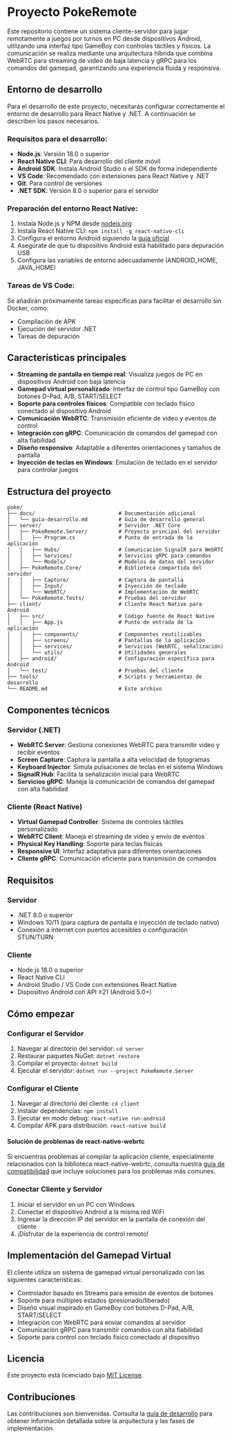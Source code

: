 # Proyecto PokeRemote

Este repositorio contiene un sistema cliente-servidor para jugar remotamente a juegos por turnos en PC desde dispositivos Android, utilizando una interfaz tipo GameBoy con controles táctiles y físicos. La comunicación se realiza mediante una arquitectura híbrida que combina WebRTC para streaming de video de baja latencia y gRPC para los comandos del gamepad, garantizando una experiencia fluida y responsiva.

## Entorno de desarrollo

Para el desarrollo de este proyecto, necesitarás configurar correctamente el entorno de desarrollo para React Native y .NET. A continuación se describen los pasos necesarios.

### Requisitos para el desarrollo:

- **Node.js**: Versión 18.0 o superior
- **React Native CLI**: Para desarrollo del cliente móvil
- **Android SDK**: Instala Android Studio o el SDK de forma independiente
- **VS Code**: Recomendado con extensiones para React Native y .NET
- **Git**: Para control de versiones
- **.NET SDK**: Versión 8.0 o superior para el servidor

### Preparación del entorno React Native:

1. Instala Node.js y NPM desde [nodejs.org](https://nodejs.org/)
2. Instala React Native CLI: `npm install -g react-native-cli`
3. Configura el entorno Android siguiendo la [guía oficial](https://reactnative.dev/docs/environment-setup)
4. Asegúrate de que tu dispositivo Android está habilitado para depuración USB
5. Configura las variables de entorno adecuadamente (ANDROID_HOME, JAVA_HOME)

### Tareas de VS Code:

Se añadirán próximamente tareas específicas para facilitar el desarrollo sin Docker, como:
- Compilación de APK
- Ejecución del servidor .NET
- Tareas de depuración

## Características principales

- **Streaming de pantalla en tiempo real**: Visualiza juegos de PC en dispositivos Android con baja latencia
- **Gamepad virtual personalizado**: Interfaz de control tipo GameBoy con botones D-Pad, A/B, START/SELECT
- **Soporte para controles físicos**: Compatible con teclado físico conectado al dispositivo Android
- **Comunicación WebRTC**: Transmisión eficiente de video y eventos de control
- **Integración con gRPC**: Comunicación de comandos del gamepad con alta fiabilidad
- **Diseño responsivo**: Adaptable a diferentes orientaciones y tamaños de pantalla
- **Inyección de teclas en Windows**: Emulación de teclado en el servidor para controlar juegos

## Estructura del proyecto

```
poke/
├── docs/                           # Documentación adicional
│   └── guia-desarrollo.md          # Guía de desarrollo general
├── server/                         # Servidor .NET Core
│   ├── PokeRemote.Server/          # Proyecto principal del servidor
│   │   ├── Program.cs              # Punto de entrada de la aplicación
│   │   ├── Hubs/                   # Comunicación SignalR para WebRTC
│   │   ├── Services/               # Servicios gRPC para comandos
│   │   └── Models/                 # Modelos de datos del servidor
│   ├── PokeRemote.Core/            # Biblioteca compartida del servidor
│   │   ├── Capture/                # Captura de pantalla
│   │   ├── Input/                  # Inyección de teclado
│   │   └── WebRTC/                 # Implementación de WebRTC
│   └── PokeRemote.Tests/           # Pruebas del servidor
├── client/                         # Cliente React Native para Android
│   ├── src/                        # Código fuente de React Native
│   │   ├── App.js                  # Punto de entrada de la aplicación
│   │   ├── components/             # Componentes reutilizables
│   │   ├── screens/                # Pantallas de la aplicación
│   │   ├── services/               # Servicios (WebRTC, señalización)
│   │   └── utils/                  # Utilidades generales
│   ├── android/                    # Configuración específica para Android
│   └── test/                       # Pruebas del cliente
├── tools/                          # Scripts y herramientas de desarrollo
└── README.md                       # Este archivo
```

## Componentes técnicos

### Servidor (.NET)
- **WebRTC Server**: Gestiona conexiones WebRTC para transmitir video y recibir eventos
- **Screen Capture**: Captura la pantalla a alta velocidad de fotogramas
- **Keyboard Injector**: Simula pulsaciones de teclas en el sistema Windows
- **SignalR Hub**: Facilita la señalización inicial para WebRTC
- **Servicios gRPC**: Maneja la comunicación de comandos del gamepad con alta fiabilidad

### Cliente (React Native)
- **Virtual Gamepad Controller**: Sistema de controles táctiles personalizado
- **WebRTC Client**: Maneja el streaming de video y envío de eventos
- **Physical Key Handling**: Soporte para teclas físicas
- **Responsive UI**: Interfaz adaptativa para diferentes orientaciones
- **Cliente gRPC**: Comunicación eficiente para transmisión de comandos

## Requisitos

### Servidor
- .NET 8.0 o superior
- Windows 10/11 (para captura de pantalla e inyección de teclado nativo)
- Conexión a internet con puertos accesibles o configuración STUN/TURN

### Cliente
- Node.js 18.0 o superior
- React Native CLI
- Android Studio / VS Code con extensiones React Native
- Dispositivo Android con API ≥21 (Android 5.0+)

## Cómo empezar

### Configurar el Servidor
1. Navegar al directorio del servidor: `cd server`
2. Restaurar paquetes NuGet: `dotnet restore`
3. Compilar el proyecto: `dotnet build`
4. Ejecutar el servidor: `dotnet run --project PokeRemote.Server`

### Configurar el Cliente
1. Navegar al directorio del cliente: `cd client`
2. Instalar dependencias: `npm install`
3. Ejecutar en modo debug: `react-native run-android`
4. Compilar APK para distribución: `react-native build`

#### Solución de problemas de react-native-webrtc

Si encuentras problemas al compilar la aplicación cliente, especialmente relacionados con la biblioteca react-native-webrtc, consulta nuestra [guía de compatibilidad](docs/compatibilidad-react-native-webrtc.md) que incluye soluciones para los problemas más comunes.

### Conectar Cliente y Servidor
1. Iniciar el servidor en un PC con Windows
2. Conectar el dispositivo Android a la misma red WiFi
3. Ingresar la dirección IP del servidor en la pantalla de conexión del cliente
4. ¡Disfrutar de la experiencia de control remoto!

## Implementación del Gamepad Virtual

El cliente utiliza un sistema de gamepad virtual personalizado con las siguientes características:

- Controlador basado en Streams para emisión de eventos de botones
- Soporte para múltiples estados (presionado/liberado)
- Diseño visual inspirado en GameBoy con botones D-Pad, A/B, START/SELECT
- Integración con WebRTC para enviar comandos al servidor
- Comunicación gRPC para transmitir comandos con alta fiabilidad
- Soporte para control con teclado físico conectado al dispositivo

## Licencia

Este proyecto está licenciado bajo [MIT License](LICENSE).

## Contribuciones

Las contribuciones son bienvenidas. Consulta la [guía de desarrollo](docs/guia-desarrollo.md) para obtener información detallada sobre la arquitectura y las fases de implementación.
